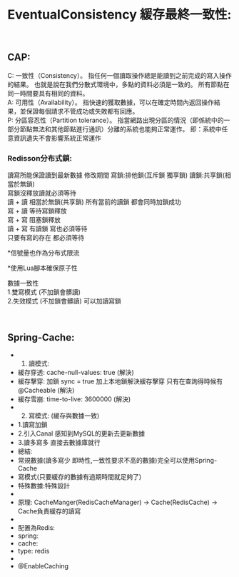 # EventualConsistency 緩存最終一致性:

<br />


## CAP:
C: 一致性（Consistency）。 指任何一個讀取操作總是能讀到之前完成的寫入操作的結果。 也就是說在我們分散式環境中，多點的資料必須是一致的。 所有節點在同一時間要具有相同的資料。  <br />
A: 可用性（Availability）。 指快速的獲取數據，可以在確定時間內返回操作結果，並保證每個請求不管成功或失敗都有回應。  <br />
P: 分區容忍性（Partition tolerance）。 指當網路出現分區的情況（即係統中的一部分節點無法和其他節點進行通訊）分離的系統也能夠正常運作。 即：系統中任意資訊遺失不會影響系統正常運作  <br />

### Redisson分布式鎖:
讀寫所能保證讀到最新數據 修改期間 寫鎖:排他鎖(互斥鎖 獨享鎖)  讀鎖:共享鎖(相當於無鎖) <br />
寫鎖沒釋放讀就必須等待 <br />
讀 + 讀 相當於無鎖(共享鎖) 所有當前的讀鎖 都會同時加鎖成功 <br />
寫 + 讀 等待寫鎖釋放 <br />
寫 + 寫 阻塞鎖釋放 <br />
讀 + 寫 有讀鎖 寫也必須等待 <br />
只要有寫的存在 都必須等待 <br />

 *信號量也作為分布式限流

 *使用Lua腳本確保原子性

數據一致性  <br />
1.雙寫模式 (不加鎖會髒讀)  <br />
2.失效模式 (不加鎖會髒讀) 可以加讀寫鎖  <br />

<br />

## Spring-Cache:

  * 1) 讀模式:
  *   緩存穿透: cache-null-values: true (解決)
  *   緩存擊穿: 加鎖 sync = true 加上本地鎖解決緩存擊穿 只有在查詢得時候有@Cacheable (解決)
  *   緩存雪崩: time-to-live: 3600000 (解決)
  * 2) 寫模式: (緩存與數據一致)
  *   1.讀寫加鎖
  *   2.引入Canal 感知到MySQL的更新去更新數據
  *   3.讀多寫多 直接去數據庫就行
  * 總結:
  *   常規數據(讀多寫少 即時性,一致性要求不高的數據)完全可以使用Spring-Cache
  *   寫模式(只要緩存的數據有過期時間就足夠了)
  *   特殊數據:特殊設計
  *
  * 原理: CacheManger(RedisCacheManager) -> Cache(RedisCache) -> Cache負責緩存的讀寫
  * 
  * 配置為Redis:
  * spring:
  *  cache:
  *   type: redis
  *
  * @EnableCaching

<br />

